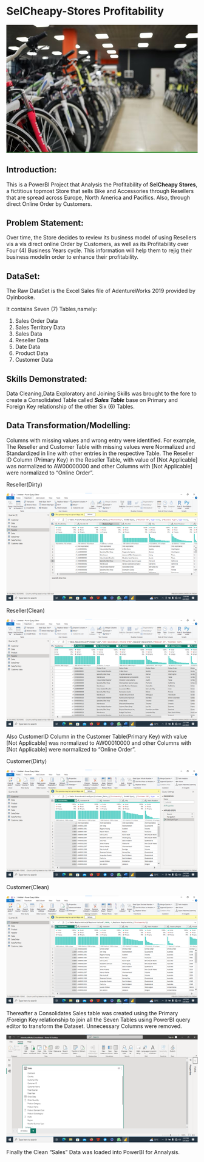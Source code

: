 # SelCheapy-Stores Profitability

![](SelCheapy_Stores.jpg)

## Introduction:
This is a PowerBI Project that Analysis the Profitability of **SelCheapy Stores**, a fictitious topmost Store that sells Bike and Accessories through Resellers that are spread across Europe, North America and Pacifics. Also, through direct Online Order by Customers.

## Problem Statement:
Over time, the Store decides to review its business model of using Resellers vis a vis direct online Order by Customers, as well as its Profitability over Four (4) Business Years cycle. This information will help them to rejig their business modelin order to enhance their profitability.

## DataSet:
The Raw DataSet is the Excel Sales file of  AdentureWorks 2019 provided by Oyinbooke.

It contains Seven (7) Tables,namely:
1.  Sales Order Data
2.  Sales Territory Data
3.  Sales Data
4.  Reseller Data
5.  Date Data
6.  Product Data
7.  Customer Data

## Skills Demonstrated:
Data Cleaning,Data Exploratory and Joining Skills was brought to the fore to create a Consolidated Table called **_Sales Table_** base on Primary and Foreign Key relationship of the other Six (6) Tables.

## Data Transformation/Modelling:
Columns with missing values and wrong entry were identified. For example, The Reseller and Customer Table with missing values were Normalized and Standardized in line with other entries in the respective Table.
The Reseller ID Column (Primary Key) in the Reseller Table, with value of [Not Applicable] was normalized to AW00000000 and other Columns with [Not Applicable] were normalized to “Online Order”.

Reseller(Dirty) 

![](Reseller_Table_Dirty.png)

Reseller(Clean)

![](Reseller_Cleaned.png)

Also  CustomerID Column  in the Customer Table(Primary Key) with value [Not Applicable] was normalized to AW00010000 and other Columns with [Not Applicable] were
normalized to “Online Order”.

Customer(Dirty)

![](Customer_Table_Dirty.png) 

Customer(Clean)

![](Customer_Table_Cleaned.png) 

Thereafter a Consolidates Sales table was created using the Primary /Foreign Key relationship to join all the Seven Tables using PowerBI query editor to transform the Dataset. Unnecessary Columns were removed.

![](Model_After_Joining.png)


Finally the Clean “Sales” Data was loaded into PowerBI for Annalysis.



